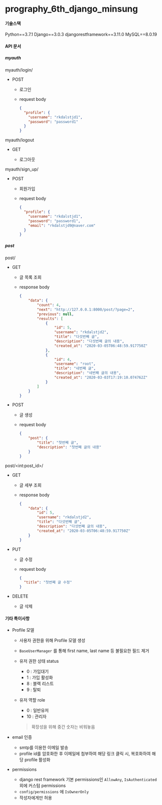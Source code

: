 # prography_6th_django_minsung

#### 기술스택

Python==3.7.1
Django==3.0.3
djangorestframework==3.11.0
MySQL==8.0.19



#### API 문서

##### myauth

myauth/login/

* POST

  * 로그인

  * request body

    ```json
    {
      "profile": {
        "username": "rkdalstjd1",
        "password": "password1"
      }
    }
    ```



myauth/logout

* GET

  * 로그아웃

    



myauth/sign_up/

* POST

  * 회원가입

  * request body

    ``` json
    {
      "profile": {
        "username": "rkdalstjd1",
        "password": "password1",
        "email": "rkdalstjd9@naver.com"
      }
    }
    ```



##### post

post/

* GET

  * 글 목록 조회

  * response body

    ```json
    {
        "data": {
            "count": 4,
            "next": "http://127.0.0.1:8000/post/?page=2",
            "previous": null,
            "results": [
                {
                    "id": 5,
                    "username": "rkdalstjd2",
                    "title": "다섯번째 글",
                    "description": "다섯번째 글의 내용",
                    "created_at": "2020-03-05T06:48:59.917750Z"
                },
                {
                    "id": 4,
                    "username": "root",
                    "title": "네번째 글",
                    "description": "네번째 글의 내용",
                    "created_at": "2020-03-03T17:19:10.074762Z"
                }
            ]
        }
    }
    ```

    

* POST

  * 글 생성

  * request body

    ```json
    {
        "post": {
            "title": "첫번째 글",
            "description": "첫번째 글의 내용"
        }
    }
    ```

    

post/\<int:post_id>/

* GET

  * 글 세부 조회

  * response body

    ```json
    {
        "data": {
            "id": 5,
            "username": "rkdalstjd2",
            "title": "다섯번째 글",
            "description": "다섯번째 글의 내용",
            "created_at": "2020-03-05T06:48:59.917750Z"
        }
    }
    ```

    

* PUT

  * 글 수정

  * request body

    ```json
    {
      "title": "첫번째 글 수정"
    }
    ```

    

* DELETE

  * 글 삭제

    

#### 기타 특이사항

* Profile 모델

  * 사용자 권한을 위해 Profile 모델 생성

  * `BaseUserManager` 를 통해 first name, last name 등 불필요한 필드 제거

  * 유저 권한 상태 status

    * 0 : 가입대기
    * 1 : 가입 활성화
    * 8 : 블랙 리스트
    * 9 : 탈퇴

  * 유저 역할 role

    * 0 : 일반유저
    * 10 : 관리자

    > 확장성을 위해 중간 숫자는 비워놓음



* email 인증
  * smtp를 이용한 이메일 발송
  * profile id를 암호화한 후 이메일에 첨부하여 해당 링크 클릭 시, 복호화하여 해당 profile 활성화



* permissions
  * django rest framework 기본 permissions인 `AllowAny`,  `IsAuthenticated` 외에 커스텀 permissions
  * `config/permissions` 에 `IsOwnerOnly` 
  * 작성자에게만 허용